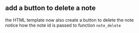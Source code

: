 ## add a button to delete a note

the HTML template now also create a button to delete the note  
notice how the note id is passed to function `note_delete`
